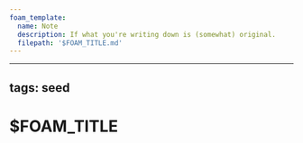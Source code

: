 ```yaml
---
foam_template:
  name: Note
  description: If what you're writing down is (somewhat) original.
  filepath: '$FOAM_TITLE.md'
---
```


---
tags: seed
---

# $FOAM_TITLE